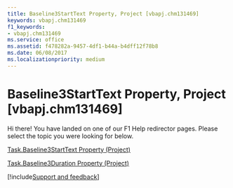 ```yaml
---
title: Baseline3StartText Property, Project [vbapj.chm131469]
keywords: vbapj.chm131469
f1_keywords:
- vbapj.chm131469
ms.service: office
ms.assetid: f478282a-9457-4df1-b44a-b4dff12f78b8
ms.date: 06/08/2017
ms.localizationpriority: medium
---
```



# Baseline3StartText Property, Project [vbapj.chm131469]

Hi there! You have landed on one of our F1 Help redirector pages. Please select the topic you were looking for below.

[Task.Baseline3StartText Property (Project)](https://msdn.microsoft.com/library/1d9bfeb9-3272-aa45-4d9a-7c80cd842fee%28Office.15%29.aspx)

[Task.Baseline3Duration Property (Project)](https://msdn.microsoft.com/library/db58503e-b7b2-04cd-482f-bfe2c0fd744c%28Office.15%29.aspx)

[!include[Support and feedback](~/includes/feedback-boilerplate.md)]